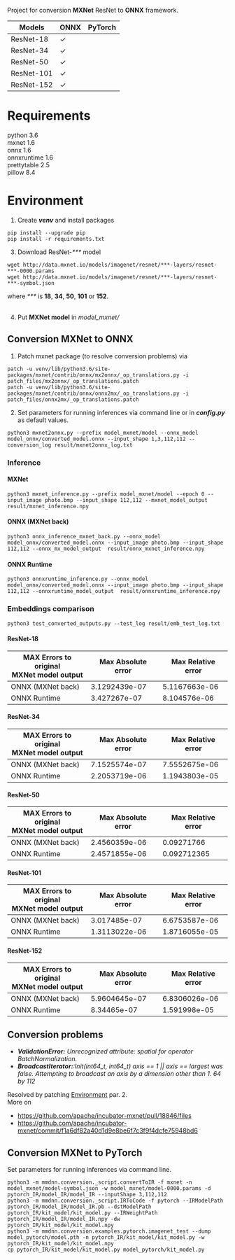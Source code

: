 Project for conversion **MXNet** ResNet to **ONNX** framework.


| Models     | ONNX    | PyTorch |
|------------|---------|---------|
| ResNet-18  | &check; |         |
| ResNet-34  | &check; |         |
| ResNet-50  | &check; |         |
| ResNet-101 | &check; |         |
| ResNet-152 | &check; |         |

# Requirements

python 3.6 \
mxnet 1.6 \
onnx 1.6 \
onnxruntime 1.6 \
prettytable 2.5 \
pillow 8.4


# Environment

1. Create **_venv_** and install packages

```console
pip install --upgrade pip
pip install -r requirements.txt
```

3. Download ResNet-_***_ model

```console
wget http://data.mxnet.io/models/imagenet/resnet/***-layers/resnet-***-0000.params
wget http://data.mxnet.io/models/imagenet/resnet/***-layers/resnet-***-symbol.json
```

where _***_ is **18**, **34**, **50**, **101** or **152**.<br/><br/>

4. Put **MXNet model** in _model_mxnet/_

## Conversion MXNet to ONNX
1. Patch mxnet package (to resolve conversion problems) via

```console
patch -u venv/lib/python3.6/site-packages/mxnet/contrib/onnx/mx2onnx/_op_translations.py -i patch_files/mx2onnx/_op_translations.patch
patch -u venv/lib/python3.6/site-packages/mxnet/contrib/onnx/onnx2mx/_op_translations.py -i patch_files/onnx2mx/_op_translations.patch
```


2. Set parameters for running inferences via command line or in **_config.py_** as default values.

```console
python3 mxnet2onnx.py --prefix model_mxnet/model --onnx_model model_onnx/converted_model.onnx --input_shape 1,3,112,112 --conversion_log result/mxnet2onnx_log.txt
```

### Inference

#### MXNet

```console
python3 mxnet_inference.py --prefix model_mxnet/model --epoch 0 --input_image photo.bmp --input_shape 112,112 --mxnet_model_output  result/mxnet_inference.npy
```

#### ONNX (MXNet back)

```console
python3 onnx_inference_mxnet_back.py --onnx_model model_onnx/converted_model.onnx --input_image photo.bmp --input_shape 112,112 --onnx_mx_model_output  result/onnx_mxnet_inference.npy
```

#### ONNX Runtime

```console
python3 onnxruntime_inference.py --onnx_model model_onnx/converted_model.onnx --input_image photo.bmp --input_shape 112,112 --onnxruntime_model_output  result/onnxruntime_inference.npy 
```

### Embeddings comparison

```console
python3 test_converted_outputs.py --test_log result/emb_test_log.txt
```

#### ResNet-18

| MAX Errors to original <br/>MXNet model output | Max Absolute error | Max Relative error |
|------------------------------------------------|--------------------|--------------------|
| ONNX (MXNet back)                              | 3.1292439e-07      | 5.1167663e-06      |
| ONNX Runtime                                   | 3.427267e-07       | 8.104576e-06       |

#### ResNet-34

| MAX Errors to original <br/>MXNet model output | Max Absolute error | Max Relative error |
|------------------------------------------------|--------------------|--------------------|
| ONNX (MXNet back)                              | 7.1525574e-07      | 7.5552675e-06      |
| ONNX Runtime                                   | 2.2053719e-06      | 1.1943803e-05      |

#### ResNet-50

| MAX Errors to original <br/>MXNet model output | Max Absolute error | Max Relative error |
|------------------------------------------------|--------------------|--------------------|
| ONNX (MXNet back)                              | 2.4560359e-06      | 0.09271766         |
| ONNX Runtime                                   | 2.4571855e-06      | 0.092712365        |

#### ResNet-101

| MAX Errors to original <br/>MXNet model output | Max Absolute error | Max Relative error |
|------------------------------------------------|--------------------|--------------------|
| ONNX (MXNet back)                              | 3.017485e-07       | 6.6753587e-06      |
| ONNX Runtime                                   | 1.3113022e-06      | 1.8716055e-05      |

#### ResNet-152

| MAX Errors to original <br/>MXNet model output | Max Absolute error | Max Relative error |
|------------------------------------------------|--------------------|--------------------|
| ONNX (MXNet back)                              | 5.9604645e-07      | 6.8306026e-06      |
| ONNX Runtime                                   | 8.34465e-07        | 1.591998e-05       |

## Conversion problems

* _**ValidationError:** Unrecognized attribute: spatial for operator BatchNormalization._
* _**BroadcastIterator:**:Init(int64_t, int64_t) axis == 1 || axis == largest was false. Attempting to broadcast an axis
  by a dimension other than 1. 64 by 112_

Resolved by patching [Environment](#Environment) par. 2. \
More on

* https://github.com/apache/incubator-mxnet/pull/18846/files
* https://github.com/apache/incubator-mxnet/commit/f1a6df82a40d1d9e8be6f7c3f9f4dcfe75948bd6


## Conversion MXNet to PyTorch
Set parameters for running inferences via command line.
```console
python3 -m mmdnn.conversion._script.convertToIR -f mxnet -n model_mxnet/model-symbol.json -w model_mxnet/model-0000.params -d pytorch_IR/model_IR/model_IR --inputShape 3,112,112
python3 -m mmdnn.conversion._script.IRToCode -f pytorch --IRModelPath pytorch_IR/model_IR/model_IR.pb --dstModelPath pytorch_IR/kit_model/kit_model.py --IRWeightPath pytorch_IR/model_IR/model_IR.npy -dw pytorch_IR/kit_model/kit_model.npy
python3 -m mmdnn.conversion.examples.pytorch.imagenet_test --dump model_pytorch/model.pth -n pytorch_IR/kit_model/kit_model.py -w pytorch_IR/kit_model/kit_model.npy
cp pytorch_IR/kit_model/kit_model.py model_pytorch/kit_model.py
```